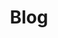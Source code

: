 ---
title: "Blog"
permalink: /posts/
layout: home
author_profile: true
entries_layout: grid
classes: wide
---